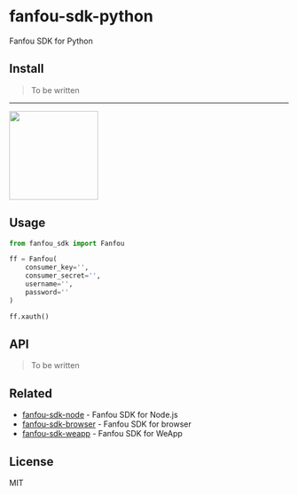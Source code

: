 # fanfou-sdk-python

Fanfou SDK for Python

## Install

> To be written

---

<a href="https://www.patreon.com/LitoMore">
  <img src="https://c5.patreon.com/external/logo/become_a_patron_button@2x.png" width="160">
</a>

## Usage

```python
from fanfou_sdk import Fanfou

ff = Fanfou(
    consumer_key='',
    consumer_secret='',
    username='',
    password=''
)

ff.xauth()
```

## API

> To be written

## Related

- [fanfou-sdk-node](https://github.com/fanfoujs/fanfou-sdk-node) - Fanfou SDK for Node.js
- [fanfou-sdk-browser](https://github.com/fanfoujs/fanfou-sdk-browser) - Fanfou SDK for browser
- [fanfou-sdk-weapp](https://github.com/fanfoujs/fanfou-sdk-weapp) - Fanfou SDK for WeApp

## License

MIT
